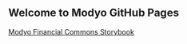 ## Welcome to Modyo GitHub Pages
[Modyo Financial Commons Storybook](https://modyo.github.io/financial-commons/)
